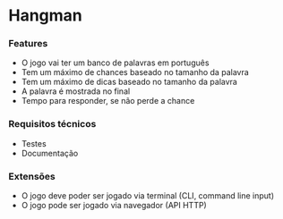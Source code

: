 # Hangman


### Features

- O jogo vai ter um banco de palavras em português
- Tem um máximo de chances baseado no tamanho da palavra
- Tem um máximo de dicas baseado no tamanho da palavra
- A palavra é mostrada no final
- Tempo para responder, se não perde a chance

### Requisitos técnicos

- Testes
- Documentação


### Extensões

- O jogo deve poder ser jogado via terminal (CLI, command line input)
- O jogo pode ser jogado via navegador (API HTTP)
